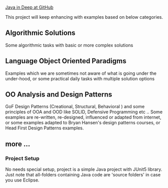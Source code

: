 ﻿[Java in Deep at GitHub](https://github.com/azatsatklichov/java-in-deep.git) 

This project will keep enhancing with examples based on below categories.

## Algorithmic Solutions 
Some algorithmic tasks with basic or more complex solutions 

## Language Object Oriented Paradigms
Examples which we are sometimes not aware of what is going under the under-hood, or some practical daily tasks with multiple solution options      


## OO Analysis and  Design Patterns
GoF Design Patterns (Creational, Structural, Behavioral ) and some principles of OOA and OOD like SOLID, Defensive Programming etc .. 
Some examples are re-written, re-designed, influenced or adapted from internet, or some examples adapted to Bryan Hansen's design patterns courses, or Head First Design Patterns examples.


## more ...

### Project Setup
No needs special setup, project is a simple Java project with  JUnit5 library. 
Just note that all-folders containing Java code are 'source folders' in case you use Eclipse.    
  

 

